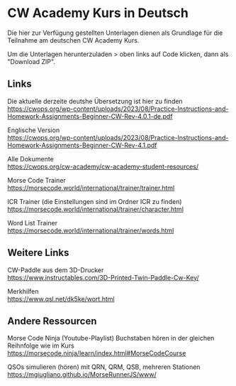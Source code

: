 # CW Academy Kurs in Deutsch

Die hier zur Verfügung gestellten Unterlagen dienen als Grundlage für die Teilnahme am deutschen CW Academy Kurs.

Um die Unterlagen herunterzuladen > oben links auf Code klicken, dann als "Download ZIP".

## Links

Die aktuelle derzeite deutshe Übersetzung ist hier zu finden  
https://cwops.org/wp-content/uploads/2023/08/Practice-Instructions-and-Homework-Assignments-Beginner-CW-Rev-4.0.1-de.pdf

Englische Version  
https://cwops.org/wp-content/uploads/2023/08/Practice-Instructions-and-Homework-Assignments-Beginner-CW-Rev-4.1.pdf

Alle Dokumente  
https://cwops.org/cw-academy/cw-academy-student-resources/

Morse Code Trainer  
https://morsecode.world/international/trainer/trainer.html

ICR Trainer (die Einstellungen sind im Ordner ICR zu finden)  
https://morsecode.world/international/trainer/character.html

Word List Trainer  
https://morsecode.world/international/trainer/words.html

## Weitere Links

CW-Paddle aus dem 3D-Drucker  
https://www.instructables.com/3D-Printed-Twin-Paddle-Cw-Key/

Merkhilfen  
https://www.qsl.net/dk5ke/wort.html

## Andere Ressourcen

Morse Code Ninja (Youtube-Playlist) Buchstaben hören in der gleichen Reihnfolge wie im Kurs  
https://morsecode.ninja/learn/index.html#MorseCodeCourse

QSOs simulieren (hören) mit QRN, QRM, QSB, mehreren Stationen  
https://mgiugliano.github.io/MorseRunnerJS/www/
